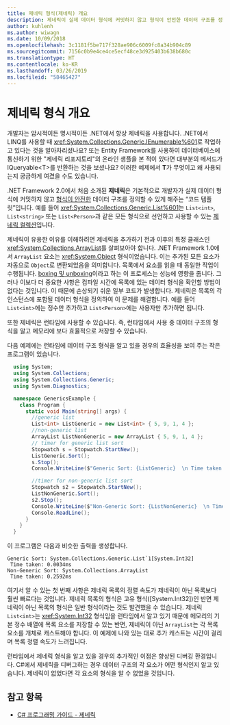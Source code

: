```yaml
---
title: 제네릭 형식(제네릭) 개요
description: 제네릭이 실제 데이터 형식에 커밋하지 않고 형식이 안전한 데이터 구조를 정의할 수 있게 해주는 코드 템플릿으로 사용되는 방법을 알아봅니다.
author: kuhlenh
ms.author: wiwagn
ms.date: 10/09/2018
ms.openlocfilehash: 3c1181f5be717f328ae906c6009fc8a34b904c89
ms.sourcegitcommit: 7156c0b9e4ce4ce5ecf48ce3d925403b638b680c
ms.translationtype: HT
ms.contentlocale: ko-KR
ms.lasthandoff: 03/26/2019
ms.locfileid: "58465427"
---
```

# <a name="generic-types-overview"></a>제네릭 형식 개요

개발자는 암시적이든 명시적이든 .NET에서 항상 제네릭을 사용합니다. .NET에서 LINQ를 사용할 때 <xref:System.Collections.Generic.IEnumerable%601>로 작업하고 있다는 것을 알아차리셨나요? 또는 Entity Framework를 사용하여 데이터베이스에 통신하기 위한 "제네릭 리포지토리"의 온라인 샘플을 본 적이 있다면 대부분의 메서드가 IQueryable\<T>를 반환하는 것을 보셨나요? 이러한 예제에서 **T**가 무엇이고 왜 사용되는지 궁금하게 여겼을 수도 있습니다.

.NET Framework 2.0에서 처음 소개된 **제네릭**은 기본적으로 개발자가 실제 데이터 형식에 커밋하지 않고 [형식이 안전한](https://docs.microsoft.com/previous-versions/dotnet/netframework-4.0/hbzz1a9a(v=vs.100)) 데이터 구조를 정의할 수 있게 해주는 “코드 템플릿”입니다. 예를 들어 <xref:System.Collections.Generic.List%601>는 `List<int>`, `List<string>` 또는 `List<Person>`과 같은 모든 형식으로 선언하고 사용할 수 있는 [제네릭 컬렉션](xref:System.Collections.Generic)입니다.

제네릭이 유용한 이유를 이해하려면 제네릭을 추가하기 전과 이후의 특정 클래스인 <xref:System.Collections.ArrayList>를 살펴보아야 합니다. .NET Framework 1.0에서 `ArrayList` 요소는 <xref:System.Object> 형식이었습니다. 이는 추가된 모든 요소가 자동으로 `Object`로 변환되었음을 의미합니다. 목록에서 요소를 읽을 때 동일한 작업이 수행됩니다. [boxing 및 unboxing](../csharp/programming-guide/types/boxing-and-unboxing.md)이라고 하는 이 프로세스는 성능에 영향을 줍니다. 그러나 이보다 더 중요한 사항은 컴파일 시간에 목록에 있는 데이터 형식을 확인할 방법이 없다는 것입니다. 이 때문에 손상되기 쉬운 일부 코드가 발생합니다. 제네릭은 목록의 각 인스턴스에 포함될 데이터 형식을 정의하여 이 문제를 해결합니다. 예를 들어 `List<int>`에는 정수만 추가하고 `List<Person>`에는 사용자만 추가하면 됩니다.

또한 제네릭은 런타임에 사용할 수 있습니다. 즉, 런타임에서 사용 중 데이터 구조의 형식을 알고 메모리에 보다 효율적으로 저장할 수 있습니다.

다음 예제에는 런타임에 데이터 구조 형식을 알고 있을 경우의 효율성을 보여 주는 작은 프로그램이 있습니다.

```csharp
  using System;
  using System.Collections;
  using System.Collections.Generic;
  using System.Diagnostics;

  namespace GenericsExample {
    class Program {
      static void Main(string[] args) {
        //generic list
        List<int> ListGeneric = new List<int> { 5, 9, 1, 4 };
        //non-generic list
        ArrayList ListNonGeneric = new ArrayList { 5, 9, 1, 4 };
        // timer for generic list sort
        Stopwatch s = Stopwatch.StartNew();
        ListGeneric.Sort();
        s.Stop();
        Console.WriteLine($"Generic Sort: {ListGeneric}  \n Time taken: {s.Elapsed.TotalMilliseconds}ms");

        //timer for non-generic list sort
        Stopwatch s2 = Stopwatch.StartNew();
        ListNonGeneric.Sort();
        s2.Stop();
        Console.WriteLine($"Non-Generic Sort: {ListNonGeneric}  \n Time taken: {s2.Elapsed.TotalMilliseconds}ms");
        Console.ReadLine();
      }
    }
  }
```

이 프로그램은 다음과 비슷한 출력을 생성합니다.

```console
Generic Sort: System.Collections.Generic.List`1[System.Int32]
 Time taken: 0.0034ms
Non-Generic Sort: System.Collections.ArrayList
 Time taken: 0.2592ms
```

여기서 알 수 있는 첫 번째 사항은 제네릭 목록의 정렬 속도가 제네릭이 아닌 목록보다 훨씬 빠르다는 것입니다. 제네릭 목록의 형식은 고유 형식([System.Int32])인 반면 제네릭이 아닌 목록의 형식은 일반 형식이라는 것도 발견했을 수 있습니다. 제네릭 `List<int>`는 <xref:System.Int32> 형식임을 런타임에서 알고 있기 때문에 메모리의 기본 정수 배열에 목록 요소를 저장할 수 있는 반면, 제네릭이 아닌 `ArrayList`는 각 목록 요소를 개체로 캐스트해야 합니다. 이 예제에 나와 있는 대로 추가 캐스트는 시간이 걸리며 목록 정렬 속도가 느려집니다.

런타임에서 제네릭 형식을 알고 있을 경우의 추가적인 이점은 향상된 디버깅 환경입니다. C#에서 제네릭을 디버그하는 경우 데이터 구조의 각 요소가 어떤 형식인지 알고 있습니다. 제네릭이 없었다면 각 요소의 형식을 알 수 없었을 것입니다.

## <a name="see-also"></a>참고 항목

- [C# 프로그래밍 가이드 - 제네릭](../../docs/csharp/programming-guide/generics/index.md)
